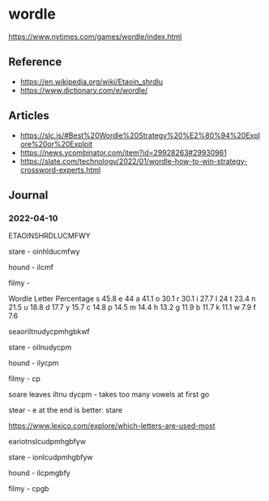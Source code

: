 # wordle

https://www.nytimes.com/games/wordle/index.html




## Reference

* https://en.wikipedia.org/wiki/Etaoin_shrdlu
* https://www.dictionary.com/e/wordle/


## Articles

* https://slc.is/#Best%20Wordle%20Strategy%20%E2%80%94%20Explore%20or%20Exploit
* https://news.ycombinator.com/item?id=29928263#29930961
* https://slate.com/technology/2022/01/wordle-how-to-win-strategy-crossword-experts.html


## Journal

### 2022-04-10

ETAOINSHRDLUCMFWY

stare - oinhlducmfwy

hound - ilcmf

filmy -



Wordle Letter Percentage
s	45.8
e	44
a	41.1
o	30.1
r	30.1
i	27.7
l	24
t	23.4
n	21.5
u	18.8
d	17.7
y	15.7
c	14.8
p	14.5
m	14.4
h	13.2
g	11.9
b	11.7
k	11.1
w	7.9
f	7.6

seaoriltnudycpmhgbkwf

stare - oilnudycpm

hound - ilycpm

filmy - cp

soare leaves iltnu dycpm - takes too many vowels at first go

stear - e at the end is better: stare

https://www.lexico.com/explore/which-letters-are-used-most

eariotnslcudpmhgbfyw

stare - ionlcudpmhgbfyw

hound - ilcpmgbfy

filmy - cpgb


